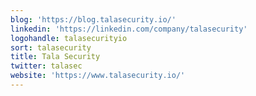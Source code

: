 ```yaml
---
blog: 'https://blog.talasecurity.io/'
linkedin: 'https://linkedin.com/company/talasecurity'
logohandle: talasecurityio
sort: talasecurity
title: Tala Security
twitter: talasec
website: 'https://www.talasecurity.io/'
---
```

